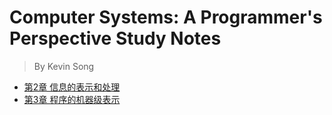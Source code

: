 # Computer Systems: A Programmer's Perspective Study Notes

> By Kevin Song

- [第2章 信息的表示和处理](https://github.com/KEVISONG/e-notebooks/blob/master/Computer%20Systems/%E7%AC%AC2%E7%AB%A0%20%E4%BF%A1%E6%81%AF%E7%9A%84%E8%A1%A8%E7%A4%BA%E5%92%8C%E5%A4%84%E7%90%86.md#%E7%AC%AC2%E7%AB%A0-%E4%BF%A1%E6%81%AF%E7%9A%84%E8%A1%A8%E7%A4%BA%E5%92%8C%E5%A4%84%E7%90%86)
- [第3章 程序的机器级表示](https://github.com/KEVISONG/e-notebooks/blob/master/Computer%20Systems/%E7%AC%AC3%E7%AB%A0%20%E7%A8%8B%E5%BA%8F%E7%9A%84%E6%9C%BA%E5%99%A8%E7%BA%A7%E8%A1%A8%E7%A4%BA.md#%E7%AC%AC3%E7%AB%A0-%E7%A8%8B%E5%BA%8F%E7%9A%84%E6%9C%BA%E5%99%A8%E7%BA%A7%E8%A1%A8%E7%A4%BA)